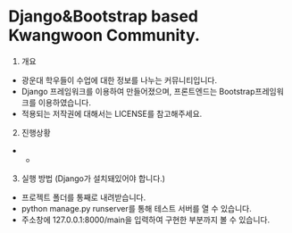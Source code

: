 # Django&Bootstrap based Kwangwoon Community.

1. 개요
* 광운대 학우들이 수업에 대한 정보를 나누는 커뮤니티입니다.
* Django 프레임워크를 이용하여 만들어졌으며, 프론트엔드는 Bootstrap프레임워크를 이용하였습니다.
* 적용되는 저작권에 대해서는 LICENSE를 참고해주세요.

2. 진행상황
* -

3. 실행 방법 (Django가 설치돼있어야 합니다.)
* 프로젝트 폴더를 통째로 내려받습니다.
* python manage.py runserver를 통해 테스트 서버를 열 수 있습니다.
* 주소창에 127.0.0.1:8000/main을 입력하여 구현한 부분까지 볼 수 있습니다.
